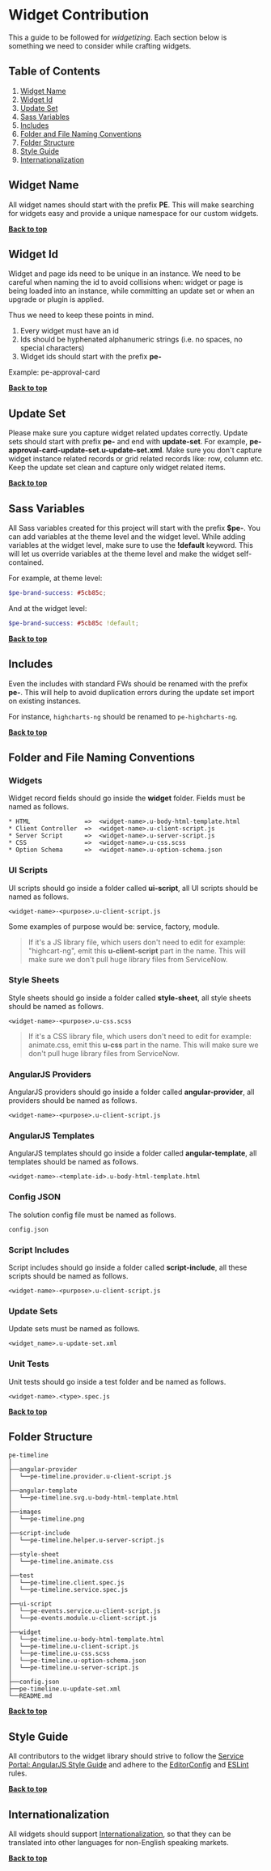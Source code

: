 # Widget Contribution

This a guide to be followed for *widgetizing*. Each section below is something we need to consider while crafting widgets.

## Table of Contents

  1. [Widget Name](#widget-name)
  1. [Widget Id](#widget-id)
  1. [Update Set](#update-set)
  1. [Sass Variables](#sass-variables)
  1. [Includes](#includes)
  1. [Folder and File Naming Conventions](#folder-and-file-naming-conventions)
  1. [Folder Structure](#folder-structure)
  1. [Style Guide](#style-guide)
  1. [Internationalization](#internationalization)

## Widget Name

All widget names should start with the prefix **PE**. This will make searching for widgets easy and provide a unique namespace for our custom widgets.

**[Back to top](#table-of-contents)**

## Widget Id

Widget and page ids need to be unique in an instance. We need to be careful when naming the id to avoid collisions when: widget or page is being loaded into an instance, while committing an update set or when an upgrade or plugin is applied.

Thus we need to keep these points in mind.

1. Every widget must have an id
1. Ids should be hyphenated alphanumeric strings (i.e. no spaces, no special characters)
1. Widget ids should start with the prefix **pe-**

Example: pe-approval-card

**[Back to top](#table-of-contents)**

## Update Set

Please make sure you capture widget related updates correctly. Update sets should start with prefix **pe-** and end with **update-set**. For example, **pe-approval-card-update-set.u-update-set.xml**. Make sure you don't capture widget instance related records or grid related records like: row, column etc. Keep the update set clean and capture only widget related items.

**[Back to top](#table-of-contents)**

## Sass Variables

All Sass variables created for this project will start with the prefix **$pe-**. You can add variables at the theme level and the widget level. While adding variables at the widget level, make sure to use the **!default** keyword. This will let us override variables at the theme level and make the widget self-contained.

For example, at theme level:

```scss
$pe-brand-success: #5cb85c;
```

And at the widget level:

```scss
$pe-brand-success: #5cb85c !default;
```

**[Back to top](#table-of-contents)**

## Includes

Even the includes with standard FWs should be renamed with the prefix **pe-**. This will help to avoid duplication errors during the update set import on existing instances.

For instance, `highcharts-ng` should be renamed to `pe-highcharts-ng`.

**[Back to top](#table-of-contents)**

## Folder and File Naming Conventions

### Widgets

Widget record fields should go inside the **widget** folder. Fields must be named as follows.

```
* HTML               =>  <widget-name>.u-body-html-template.html
* Client Controller  =>  <widget-name>.u-client-script.js
* Server Script      =>  <widget-name>.u-server-script.js
* CSS                =>  <widget-name>.u-css.scss
* Option Schema      =>  <widget-name>.u-option-schema.json
```

### UI Scripts

UI scripts should go inside a folder called **ui-script**, all UI scripts should be named as follows.

```
<widget-name>-<purpose>.u-client-script.js
```

Some examples of purpose would be: service, factory, module.

>If it's a JS library file, which users don't need to edit for example: "highcart-ng", emit this **u-client-script** part in the name. This will make sure we don't pull huge library files from ServiceNow.

### Style Sheets

Style sheets should go inside a folder called **style-sheet**, all style sheets should be named as follows.

```
<widget-name>-<purpose>.u-css.scss
```

>If it's a CSS library file, which users don't need to edit for example: animate.css, emit this **u-css** part in the name. This will make sure we don't pull huge library files from ServiceNow.

### AngularJS Providers

AngularJS providers should go inside a folder called **angular-provider**, all providers should be named as follows.

```
<widget-name>-<purpose>.u-client-script.js
```

### AngularJS Templates

AngularJS templates should go inside a folder called **angular-template**, all templates should be named as follows.

```
<widget-name>-<template-id>.u-body-html-template.html
```

### Config JSON

The solution config file must be named as follows.

```
config.json
```

### Script Includes

Script includes should go inside a folder called **script-include**, all these scripts should be named as follows.

```
<widget-name>-<purpose>.u-client-script.js
```

### Update Sets

Update sets must be named as follows.

```
<widget_name>.u-update-set.xml
```

### Unit Tests

Unit tests should go inside a test folder and be named as follows.

```
<widget-name>.<type>.spec.js
```

**[Back to top](#table-of-contents)**

## Folder Structure

```
pe-timeline
│
├──angular-provider
│  └──pe-timeline.provider.u-client-script.js
│
├──angular-template
│  └──pe-timeline.svg.u-body-html-template.html
│
├──images
│  └──pe-timeline.png
│
├──script-include
│  └──pe-timeline.helper.u-server-script.js
│
├──style-sheet
│  └──pe-timeline.animate.css
│
├──test
│  └──pe-timeline.client.spec.js
│  └──pe-timeline.service.spec.js
│
├──ui-script
│  └──pe-events.service.u-client-script.js
│  └──pe-events.module.u-client-script.js
│
├──widget
│  └──pe-timeline.u-body-html-template.html
│  └──pe-timeline.u-client-script.js
│  └──pe-timeline.u-css.scss
│  └──pe-timeline.u-option-schema.json
│  └──pe-timeline.u-server-script.js
│
├──config.json
├──pe-timeline.u-update-set.xml
└──README.md
```

**[Back to top](#table-of-contents)**

## Style Guide

All contributors to the widget library should strive to follow the [Service Portal: AngularJS Style Guide](https://github.com/platform-experience/serviceportal-best-practice) and adhere to the [EditorConfig](../.editorconfig) and [ESLint](../.eslintrc.yml) rules.

**[Back to top](#table-of-contents)**

## Internationalization

All widgets should support [Internationalization](https://docs.servicenow.com/bundle/istanbul-servicenow-platform/page/build/service-portal/concept/c_WidgetLocalization.html), so that they can be translated into other languages for non-English speaking markets.

**[Back to top](#table-of-contents)**